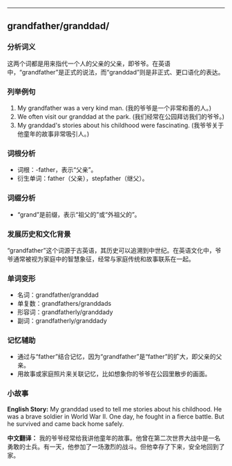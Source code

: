 
---------------
## grandfather/granddad/
### 分析词义

这两个词都是用来指代一个人的父亲的父亲，即爷爷。在英语中，“grandfather”是正式的说法，而“granddad”则是非正式、更口语化的表达。

### 列举例句

1. My grandfather was a very kind man. (我的爷爷是一个非常和善的人。)
2. We often visit our granddad at the park. (我们经常在公园拜访我们的爷爷。)
3. My granddad's stories about his childhood were fascinating. (我爷爷关于他童年的故事非常吸引人。)

### 词根分析

- 词根：-father，表示“父亲”。
- 衍生单词：father（父亲），stepfather（继父）。

### 词缀分析

- “grand”是前缀，表示“祖父的”或“外祖父的”。

### 发展历史和文化背景

“grandfather”这个词源于古英语，其历史可以追溯到中世纪。在英语文化中，爷爷通常被视为家庭中的智慧象征，经常与家庭传统和故事联系在一起。

### 单词变形

- 名词：grandfather/granddad
- 单复数：grandfathers/granddads
- 形容词：grandfatherly/granddady
- 副词：grandfatherly/granddady

### 记忆辅助

- 通过与“father”结合记忆，因为“grandfather”是“father”的扩大，即父亲的父亲。
- 用故事或家庭照片来关联记忆，比如想象你的爷爷在公园里散步的画面。

### 小故事

**English Story:**
My granddad used to tell me stories about his childhood. He was a brave soldier in World War II. One day, he fought in a fierce battle. But he survived and came back home safely.

**中文翻译：**
我的爷爷经常给我讲他童年的故事。他曾在第二次世界大战中是一名勇敢的士兵。有一天，他参加了一场激烈的战斗。但他幸存了下来，安全地回到了家。

